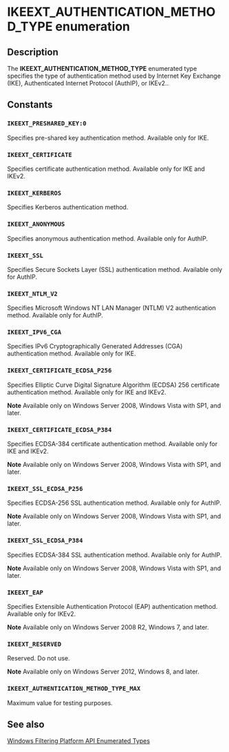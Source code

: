 # IKEEXT_AUTHENTICATION_METHOD_TYPE enumeration

## Description

The **IKEEXT_AUTHENTICATION_METHOD_TYPE** enumerated type specifies the type of authentication method used by Internet Key Exchange (IKE), Authenticated Internet Protocol (AuthIP), or IKEv2..

## Constants

### `IKEEXT_PRESHARED_KEY:0`

Specifies pre-shared key authentication method. Available only for IKE.

### `IKEEXT_CERTIFICATE`

Specifies certificate authentication method. Available only for IKE and IKEv2.

### `IKEEXT_KERBEROS`

Specifies Kerberos authentication method.

### `IKEEXT_ANONYMOUS`

Specifies anonymous authentication method. Available only for AuthIP.

### `IKEEXT_SSL`

Specifies Secure Sockets Layer (SSL) authentication method. Available only for AuthIP.

### `IKEEXT_NTLM_V2`

Specifies Microsoft Windows NT LAN Manager (NTLM) V2 authentication method. Available only for AuthIP.

### `IKEEXT_IPV6_CGA`

Specifies IPv6 Cryptographically Generated Addresses (CGA) authentication method. Available only for IKE.

### `IKEEXT_CERTIFICATE_ECDSA_P256`

Specifies Elliptic Curve Digital Signature Algorithm (ECDSA) 256 certificate authentication method. Available only for IKE and IKEv2.

**Note** Available only on Windows Server 2008, Windows Vista with SP1, and later.

### `IKEEXT_CERTIFICATE_ECDSA_P384`

Specifies ECDSA-384 certificate authentication method. Available only for IKE and IKEv2.

**Note** Available only on Windows Server 2008, Windows Vista with SP1, and later.

### `IKEEXT_SSL_ECDSA_P256`

Specifies ECDSA-256 SSL authentication method. Available only for AuthIP.

**Note** Available only on Windows Server 2008, Windows Vista with SP1, and later.

### `IKEEXT_SSL_ECDSA_P384`

Specifies ECDSA-384 SSL authentication method. Available only for AuthIP.

**Note** Available only on Windows Server 2008, Windows Vista with SP1, and later.

### `IKEEXT_EAP`

Specifies Extensible Authentication Protocol (EAP) authentication method. Available only for IKEv2.

**Note** Available only on Windows Server 2008 R2, Windows 7, and later.

### `IKEEXT_RESERVED`

Reserved. Do not use.

**Note** Available only on Windows Server 2012, Windows 8, and later.

### `IKEEXT_AUTHENTICATION_METHOD_TYPE_MAX`

Maximum value for testing purposes.

## See also

[Windows Filtering Platform API Enumerated Types](https://learn.microsoft.com/windows/desktop/FWP/fwp-enums)